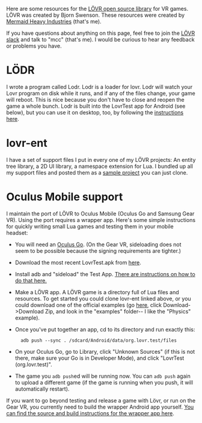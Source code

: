 Here are some resources for the [LÖVR open source library](https://lovr.org/) for VR games. LÖVR was created by Bjorn Swenson. These resources were created by [Mermaid Heavy Industries](https://mermaid.industries/) (that's me).

If you have questions about anything on this page, feel free to join the [LÖVR slack](https://lovr.org/slack) and talk to "mcc" (that's me). I would be curious to hear any feedback or problems you have.

# LÖDR

I wrote a program called Lodr. Lodr is a loader for lovr. Lodr will watch your Lovr program on disk while it runs, and if any of the files change, your game will reboot. This is nice because you don't have to close and reopen the game a whole bunch. Lodr is built into the LovrTest app for Android (see below), but you can use it on desktop, too, by following the [instructions here](https://github.com/mcclure/lodr).

# lovr-ent

I have a set of support files I put in every one of my LÖVR projects: An entity tree library, a 2D UI library, a namespace extension for Lua. I bundled up all my support files and posted them as a [sample project](https://github.com/mcclure/lovr-ent) you can just clone.

# Oculus Mobile support

I maintain the port of LÖVR to Oculus Mobile (Oculus Go and Samsung Gear VR). Using the port requires a wrapper app. Here's some simple instructions for quickly writing small Lua games and testing them in your mobile headset:

* You will need an [Oculus Go](https://www.oculus.com/go/). (On the Gear VR, sideloading does not seem to be possible because the signing requirements are tighter.)
* Download the most recent LovrTest.apk from [here](https://github.com/mcclure/lovr-oculus-mobile/releases/).
* Install adb and "sideload" the Test App. [There are instructions on how to do that here.](https://headjack.io/tutorial/sideload-install-app-apk-oculus-go/)
* Make a LÖVR app. A LÖVR game is a directory full of Lua files and resources. To get started you could clone lovr-ent linked above, or you could download one of the official examples (go [here](https://github.com/bjornbytes/lovr-docs), click Download->Download Zip, and look in the "examples" folder-- I like the "Physics" example).
* Once you've put together an app, cd to its directory and run exactly this:

        adb push --sync . /sdcard/Android/data/org.lovr.test/files

* On your Oculus Go, go to Library, click "Unknown Sources" (if this is not there, make sure your Go is in Developer Mode), and click "LovrTest (org.lovr.test)".
* The game you `adb push`ed will be running now. You can `adb push` again to upload a different game (if the game is running when you push, it will automatically restart).

If you want to go beyond testing and release a game with Lövr, or run on the Gear VR, you currently need to build the wrapper Android app yourself. [You can find the source and build instructions for the wrapper app here](https://github.com/mcclure/lovr-oculus-mobile).

